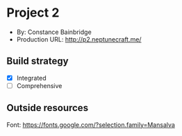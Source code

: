 # Project 2
+ By: Constance Bainbridge
+ Production URL: http://p2.neptunecraft.me/

## Build strategy
+ [x] Integrated
+ [ ] Comprehensive

## Outside resources
Font: https://fonts.google.com/?selection.family=Mansalva